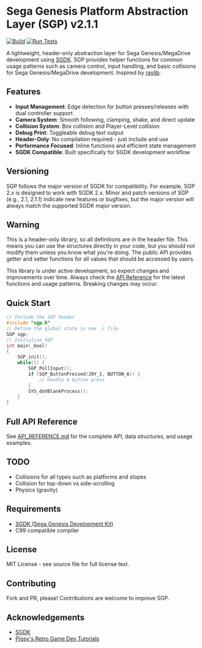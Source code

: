 # Sega Genesis Platform Abstraction Layer (SGP) v2.1.1 
[![Build](https://github.com/savaughn/sega-genesis-pal/actions/workflows/version-bump.yaml/badge.svg?branch=main&event=workflow_run)](https://github.com/savaughn/sega-genesis-pal/actions/workflows/version-bump.yaml) [![Run Tests](https://github.com/savaughn/sega-genesis-pal/actions/workflows/test.yaml/badge.svg?branch=main)](https://github.com/savaughn/sega-genesis-pal/actions/workflows/test.yaml)

A lightweight, header-only abstraction layer for Sega Genesis/MegaDrive development using [SGDK](https://github.com/Stephane-D/SGDK). SGP provides helper functions for common usage patterns such as camera control, input handling, and basic collisions for Sega Genesis/MegaDrive development. Inspired by [raylib](https://github.com/raysan5/raylib).

## Features

- **Input Management**: Edge detection for button presses/releases with dual controller support
- **Camera System**: Smooth following, clamping, shake, and direct update
- **Collision System**: Box collision and Player-Level collision
- **Debug Print**: Toggleable debug text output
- **Header-Only**: No compilation required - just include and use
- **Performance Focused**: Inline functions and efficient state management
- **SGDK Compatible**: Built specifically for SGDK development workflow

## Versioning

SGP follows the major version of SGDK for compatibility. For example, SGP 2.x is designed to work with SGDK 2.x. Minor and patch versions of SGP (e.g., 2.1, 2.1.1) indicate new features or bugfixes, but the major version will always match the supported SGDK major version.

## Warning
This is a header-only library, so all definitions are in the header file. This means you can use the structures directly in your code, but you should not modify them unless you know what you're doing. The public API provides getter and setter functions for all values that should be accessed by users.

This library is under active development, so expect changes and improvements over time. Always check the [API Reference](API_REFERENCE.md) for the latest functions and usage patterns. Breaking changes may occur.

## Quick Start
```c
// Include the SGP header
#include "sgp.h"
// Define the global state in one .c file
SGP sgp;
// Initialize SGP
int main(_bool)
{
    SGP_init();
    while(1) {
        SGP_PollInput();
        if (SGP_ButtonPressed(JOY_1, BUTTON_A)) {
            // Handle A button press
        }
        SYS_doVBlankProcess();
    }
}
```

## Full API Reference

See [API_REFERENCE.md](API_REFERENCE.md) for the complete API, data structures, and usage examples.

## TODO
- Collisions for all types such as platforms and slopes
- Collision for top-down vs side-scrolling
- Physics (gravity)

## Requirements

- [SGDK (Sega Genesis Development Kit)](https://github.com/Stephane-D/SGDK)
- C99 compatible compiler

## License

MIT License - see source file for full license text.

## Contributing

Fork and PR, please! Contributions are welcome to improve SGP.

## Acknowledgements
- [SGDK](https://github.com/Stephane-D/SGDK)
- [Pigsy's Retro Game Dev Tutorials](https://www.youtube.com/@PigsysRetroGameDevTutorials)
